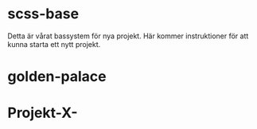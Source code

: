 # scss-base

Detta är vårat bassystem för nya projekt.
Här kommer instruktioner för att kunna starta ett nytt projekt.
# golden-palace
# Projekt-X-
